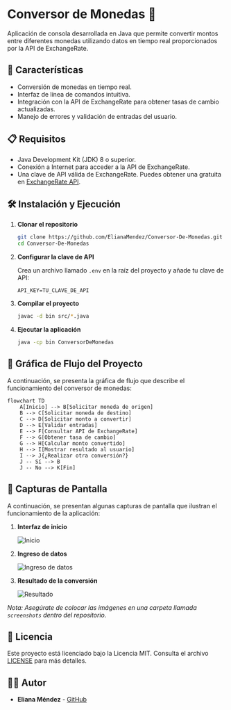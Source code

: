 
# Conversor de Monedas 💱

Aplicación de consola desarrollada en Java que permite convertir montos entre diferentes monedas utilizando datos en tiempo real proporcionados por la API de ExchangeRate.

## 🚀 Características

- Conversión de monedas en tiempo real.
- Interfaz de línea de comandos intuitiva.
- Integración con la API de ExchangeRate para obtener tasas de cambio actualizadas.
- Manejo de errores y validación de entradas del usuario.

## 📋 Requisitos

- Java Development Kit (JDK) 8 o superior.
- Conexión a Internet para acceder a la API de ExchangeRate.
- Una clave de API válida de ExchangeRate. Puedes obtener una gratuita en [ExchangeRate API](https://www.exchangerate-api.com/).

## 🛠️ Instalación y Ejecución

1. **Clonar el repositorio**

   ```bash
   git clone https://github.com/ElianaMendez/Conversor-De-Monedas.git
   cd Conversor-De-Monedas
   ```

2. **Configurar la clave de API**

   Crea un archivo llamado `.env` en la raíz del proyecto y añade tu clave de API:

   ```env
   API_KEY=TU_CLAVE_DE_API
   ```

3. **Compilar el proyecto**

   ```bash
   javac -d bin src/*.java
   ```

4. **Ejecutar la aplicación**

   ```bash
   java -cp bin ConversorDeMonedas
   ```

## 🔄 Gráfica de Flujo del Proyecto

A continuación, se presenta la gráfica de flujo que describe el funcionamiento del conversor de monedas:

```mermaid
flowchart TD
    A[Inicio] --> B[Solicitar moneda de origen]
    B --> C[Solicitar moneda de destino]
    C --> D[Solicitar monto a convertir]
    D --> E[Validar entradas]
    E --> F[Consultar API de ExchangeRate]
    F --> G[Obtener tasa de cambio]
    G --> H[Calcular monto convertido]
    H --> I[Mostrar resultado al usuario]
    I --> J{¿Realizar otra conversión?}
    J -- Sí --> B
    J -- No --> K[Fin]
```

## 📸 Capturas de Pantalla

A continuación, se presentan algunas capturas de pantalla que ilustran el funcionamiento de la aplicación:

1. **Interfaz de inicio**

   ![Inicio](./screenshots/inicio.png)

2. **Ingreso de datos**

   ![Ingreso de datos](./screenshots/ingreso_datos.png)

3. **Resultado de la conversión**

   ![Resultado](./screenshots/resultado.png)

*Nota: Asegúrate de colocar las imágenes en una carpeta llamada `screenshots` dentro del repositorio.*

## 📄 Licencia

Este proyecto está licenciado bajo la Licencia MIT. Consulta el archivo [LICENSE](./LICENSE) para más detalles.

## 🙋‍♀️ Autor

- **Eliana Méndez** - [GitHub](https://github.com/ElianaMendez)
